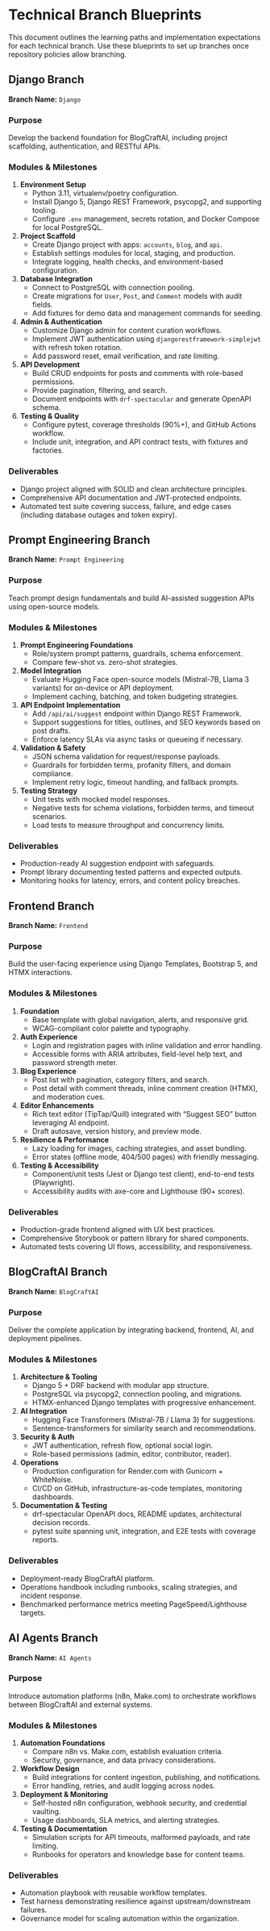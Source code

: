 # Technical Branch Blueprints

This document outlines the learning paths and implementation expectations for each technical branch. Use these blueprints to set up branches once repository policies allow branching.

## Django Branch

**Branch Name:** `Django`

### Purpose
Develop the backend foundation for BlogCraftAI, including project scaffolding, authentication, and RESTful APIs.

### Modules & Milestones
1. **Environment Setup**
   - Python 3.11, virtualenv/poetry configuration.
   - Install Django 5, Django REST Framework, psycopg2, and supporting tooling.
   - Configure `.env` management, secrets rotation, and Docker Compose for local PostgreSQL.
2. **Project Scaffold**
   - Create Django project with apps: `accounts`, `blog`, and `api`.
   - Establish settings modules for local, staging, and production.
   - Integrate logging, health checks, and environment-based configuration.
3. **Database Integration**
   - Connect to PostgreSQL with connection pooling.
   - Create migrations for `User`, `Post`, and `Comment` models with audit fields.
   - Add fixtures for demo data and management commands for seeding.
4. **Admin & Authentication**
   - Customize Django admin for content curation workflows.
   - Implement JWT authentication using `djangorestframework-simplejwt` with refresh token rotation.
   - Add password reset, email verification, and rate limiting.
5. **API Development**
   - Build CRUD endpoints for posts and comments with role-based permissions.
   - Provide pagination, filtering, and search.
   - Document endpoints with `drf-spectacular` and generate OpenAPI schema.
6. **Testing & Quality**
   - Configure pytest, coverage thresholds (90%+), and GitHub Actions workflow.
   - Include unit, integration, and API contract tests, with fixtures and factories.

### Deliverables
- Django project aligned with SOLID and clean architecture principles.
- Comprehensive API documentation and JWT-protected endpoints.
- Automated test suite covering success, failure, and edge cases (including database outages and token expiry).

## Prompt Engineering Branch

**Branch Name:** `Prompt Engineering`

### Purpose
Teach prompt design fundamentals and build AI-assisted suggestion APIs using open-source models.

### Modules & Milestones
1. **Prompt Engineering Foundations**
   - Role/system prompt patterns, guardrails, schema enforcement.
   - Compare few-shot vs. zero-shot strategies.
2. **Model Integration**
   - Evaluate Hugging Face open-source models (Mistral-7B, Llama 3 variants) for on-device or API deployment.
   - Implement caching, batching, and token budgeting strategies.
3. **API Endpoint Implementation**
   - Add `/api/ai/suggest` endpoint within Django REST Framework.
   - Support suggestions for titles, outlines, and SEO keywords based on post drafts.
   - Enforce latency SLAs via async tasks or queueing if necessary.
4. **Validation & Safety**
   - JSON schema validation for request/response payloads.
   - Guardrails for forbidden terms, profanity filters, and domain compliance.
   - Implement retry logic, timeout handling, and fallback prompts.
5. **Testing Strategy**
   - Unit tests with mocked model responses.
   - Negative tests for schema violations, forbidden terms, and timeout scenarios.
   - Load tests to measure throughput and concurrency limits.

### Deliverables
- Production-ready AI suggestion endpoint with safeguards.
- Prompt library documenting tested patterns and expected outputs.
- Monitoring hooks for latency, errors, and content policy breaches.

## Frontend Branch

**Branch Name:** `Frontend`

### Purpose
Build the user-facing experience using Django Templates, Bootstrap 5, and HTMX interactions.

### Modules & Milestones
1. **Foundation**
   - Base template with global navigation, alerts, and responsive grid.
   - WCAG-compliant color palette and typography.
2. **Auth Experience**
   - Login and registration pages with inline validation and error handling.
   - Accessible forms with ARIA attributes, field-level help text, and password strength meter.
3. **Blog Experience**
   - Post list with pagination, category filters, and search.
   - Post detail with comment threads, inline comment creation (HTMX), and moderation cues.
4. **Editor Enhancements**
   - Rich text editor (TipTap/Quill) integrated with “Suggest SEO” button leveraging AI endpoint.
   - Draft autosave, version history, and preview mode.
5. **Resilience & Performance**
   - Lazy loading for images, caching strategies, and asset bundling.
   - Error states (offline mode, 404/500 pages) with friendly messaging.
6. **Testing & Accessibility**
   - Component/unit tests (Jest or Django test client), end-to-end tests (Playwright).
   - Accessibility audits with axe-core and Lighthouse (90+ scores).

### Deliverables
- Production-grade frontend aligned with UX best practices.
- Comprehensive Storybook or pattern library for shared components.
- Automated tests covering UI flows, accessibility, and responsiveness.

## BlogCraftAI Branch

**Branch Name:** `BlogCraftAI`

### Purpose
Deliver the complete application by integrating backend, frontend, AI, and deployment pipelines.

### Modules & Milestones
1. **Architecture & Tooling**
   - Django 5 + DRF backend with modular app structure.
   - PostgreSQL via psycopg2, connection pooling, and migrations.
   - HTMX-enhanced Django templates with progressive enhancement.
2. **AI Integration**
   - Hugging Face Transformers (Mistral-7B / Llama 3) for suggestions.
   - Sentence-transformers for similarity search and recommendations.
3. **Security & Auth**
   - JWT authentication, refresh flow, optional social login.
   - Role-based permissions (admin, editor, contributor, reader).
4. **Operations**
   - Production configuration for Render.com with Gunicorn + WhiteNoise.
   - CI/CD on GitHub, infrastructure-as-code templates, monitoring dashboards.
5. **Documentation & Testing**
   - drf-spectacular OpenAPI docs, README updates, architectural decision records.
   - pytest suite spanning unit, integration, and E2E tests with coverage reports.

### Deliverables
- Deployment-ready BlogCraftAI platform.
- Operations handbook including runbooks, scaling strategies, and incident response.
- Benchmarked performance metrics meeting PageSpeed/Lighthouse targets.

## AI Agents Branch

**Branch Name:** `AI Agents`

### Purpose
Introduce automation platforms (n8n, Make.com) to orchestrate workflows between BlogCraftAI and external systems.

### Modules & Milestones
1. **Automation Foundations**
   - Compare n8n vs. Make.com, establish evaluation criteria.
   - Security, governance, and data privacy considerations.
2. **Workflow Design**
   - Build integrations for content ingestion, publishing, and notifications.
   - Error handling, retries, and audit logging across nodes.
3. **Deployment & Monitoring**
   - Self-hosted n8n configuration, webhook security, and credential vaulting.
   - Usage dashboards, SLA metrics, and alerting strategies.
4. **Testing & Documentation**
   - Simulation scripts for API timeouts, malformed payloads, and rate limiting.
   - Runbooks for operators and knowledge base for content teams.

### Deliverables
- Automation playbook with reusable workflow templates.
- Test harness demonstrating resilience against upstream/downstream failures.
- Governance model for scaling automation within the organization.
